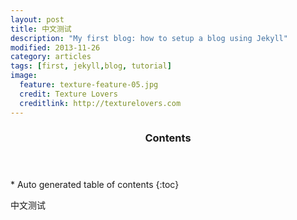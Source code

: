 ```yaml
---
layout: post
title: 中文测试
description: "My first blog: how to setup a blog using Jekyll"
modified: 2013-11-26
category: articles
tags: [first, jekyll,blog, tutorial]
image:
  feature: texture-feature-05.jpg
  credit: Texture Lovers
  creditlink: http://texturelovers.com
---
```


<section id="table-of-contents" class="toc">
  <header>
    <h3>Contents</h3>
  </header>
<div id="drawer" markdown="1">
*  Auto generated table of contents
{:toc}
</div>
</section><!-- /#table-of-contents -->


中文测试
